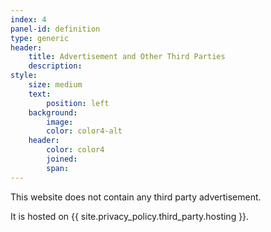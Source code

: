 ```yaml
---
index: 4
panel-id: definition
type: generic
header:
    title: Advertisement and Other Third Parties
    description:
style:
    size: medium
    text:
        position: left
    background:
        image:
        color: color4-alt
    header:
        color: color4
        joined:
        span:
---
```

<div class="inner">
    <p>This website does not contain any third party advertisement.</p>
    <p>It is hosted on {{ site.privacy_policy.third_party.hosting }}.</p>
</div>
